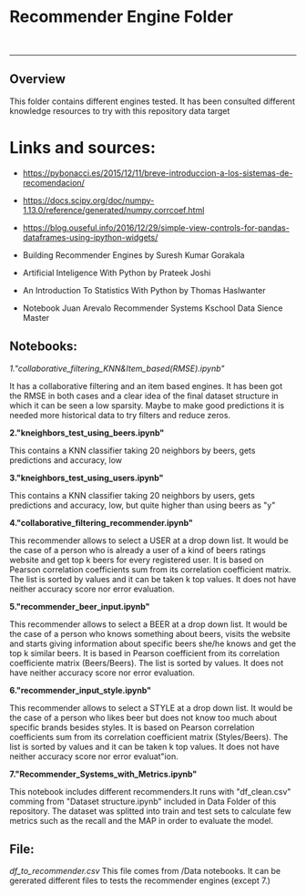 

# Recommender Engine Folder
<br>
<hr>

## Overview

This folder contains different engines tested. It has been consulted different knowledge resources to try with this repository data target

# Links and sources:

- https://pybonacci.es/2015/12/11/breve-introduccion-a-los-sistemas-de-recomendacion/

- https://docs.scipy.org/doc/numpy-1.13.0/reference/generated/numpy.corrcoef.html

- https://blog.ouseful.info/2016/12/29/simple-view-controls-for-pandas-dataframes-using-ipython-widgets/

- Building Recommender Engines by Suresh Kumar Gorakala

- Artificial Inteligence With Python by Prateek Joshi

- An Introduction To Statistics With Python by Thomas Haslwanter

- Notebook Juan Arevalo Recommender Systems Kschool Data Sience Master

## Notebooks:

__1."collaborative_filtering_KNN_&_Item_based(RMSE).ipynb"__

It has a collaborative filtering and an item based engines. It has been got the RMSE in both cases and a clear idea of the final dataset structure in which it can be seen a low sparsity. Maybe to make good predictions it is needed more historical data to try filters and reduce zeros.

__2."kneighbors_test_using_beers.ipynb"__

This contains a KNN classifier taking 20 neighbors by beers, gets predictions and accuracy, low

__3."kneighbors_test_using_users.ipynb"__

This contains a KNN classifier taking 20 neighbors by users, gets predictions and accuracy, low, but quite higher than using beers as "y"

__4."collaborative_filtering_recommender.ipynb"__

This recommender allows to select a USER at a drop down list. It would be the case of a person who is already a user of a kind of beers ratings website and get top k beers for every registered user. It is based on Pearson correlation  coefficients sum from its correlation coefficient matrix. The list is sorted by values and it can be taken k  top values. It does not have neither accuracy score nor error evaluation.

__5."recommender_beer_input.ipynb"__

This recommender allows to select a BEER at a drop down list. It would be the case of a person who knows something about beers, visits the website and starts giving information about specific beers she/he knows and get the top k similar beers. It is based in Pearson coefficient from its correlation coefficiente matrix (Beers/Beers). The list is sorted by values. It does not have neither accuracy score nor error evaluation.

__6."recommender_input_style.ipynb"__

This recommender allows to select a STYLE at a drop down list. It would be the case of a person who likes beer but does not know too much about specific brands besides styles. It is based on Pearson correlation coefficients sum from its correlation coefficient matrix (Styles/Beers). The list is sorted by values and it can be taken k top values. It does not have neither accuracy score nor error evaluat"ion.

__7."Recommender_Systems_with_Metrics.ipynb"__

This notebook includes different recommenders.It runs with "df_clean.csv" comming from "Dataset structure.ipynb" included in Data Folder of this repository. The dataset was splitted into train and test sets to calculate few metrics such as the recall and the MAP in order to evaluate the model.  

## File:

_df_to_recommender.csv_
This file comes from /Data notebooks. It can be gererated different files to tests the recommender engines (except 7.)


